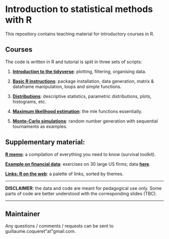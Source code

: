 Introduction to statistical methods with R
================
This repository contains teaching material for introductory courses in R.


Courses
----

The code is written in R and tutorial is split in three sets of scripts:

1.  **[Introduction to the tidyverse](https://github.com/shokru/rstats/blob/master/md/S1_tidyverse.md)**: plotting, filtering, organising data.

2.  **[Basic R instructions](https://github.com/shokru/rstats/blob/master/md/S2_Basics.md)**: package installation, data generation, matrix & dataframe manipulation, loops and simple functions.

3.  **[Distributions](https://github.com/shokru/rstats/blob/master/md/S3_Distributions.md)**: descriptive statistics, parametric distributions, plots, histograms, etc.

4.  **[Maximum likelihood estimation](https://github.com/shokru/rstats/blob/master/md/S4_MLE.md)**: the mle functions essentially.

5.  **[Monte-Carlo simulations](https://github.com/shokru/rstats/blob/master/md/S5_MC.md)**: random number generation with sequential tournaments as examples.

Supplementary material:
----------

**[R memo](https://github.com/shokru/rstats/blob/master/md/R_Memo.md)**: a compilation of everything you need to know (survival toolkit).

**[Example on financial data](https://github.com/shokru/rstats/blob/master/md/Finance_Study.md)**: exercises on 30 large US firms; data **[here](https://github.com/shokru/rstats/blob/master/Figures/data.RData)**.

**[Links: R on the web](https://github.com/shokru/rstats/blob/master/md/R_links.md)**: a palette of links, sorted by themes.

------------------------------------------------------------------------

**DISCLAIMER**: the data and code are meant for pedagogical use only. Some parts of code are better understood with the corresponding slides (TBC).

------------------------------------------------------------------------



Maintainer
----------

Any questions / comments / requests can be sent to guillaume.coqueret"at"gmail.com.
